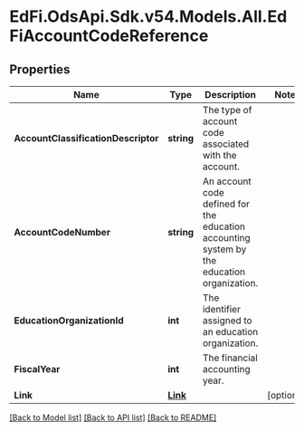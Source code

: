# EdFi.OdsApi.Sdk.v54.Models.All.EdFiAccountCodeReference

## Properties

Name | Type | Description | Notes
------------ | ------------- | ------------- | -------------
**AccountClassificationDescriptor** | **string** | The type of account code associated with the account. | 
**AccountCodeNumber** | **string** | An account code defined for the education accounting system by the education organization. | 
**EducationOrganizationId** | **int** | The identifier assigned to an education organization. | 
**FiscalYear** | **int** | The financial accounting year. | 
**Link** | [**Link**](Link.md) |  | [optional] 

[[Back to Model list]](../../README.md#documentation-for-models) [[Back to API list]](../../README.md#documentation-for-api-endpoints) [[Back to README]](../../README.md)

